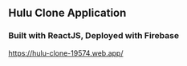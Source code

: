 ## Hulu Clone Application

### Built with ReactJS, Deployed with Firebase

https://hulu-clone-19574.web.app/
